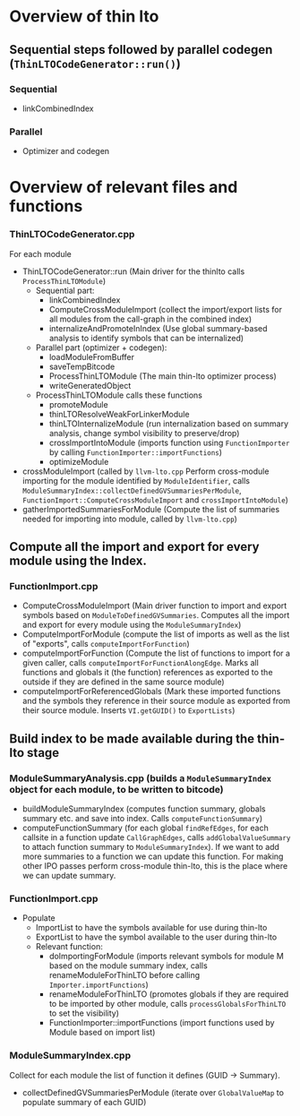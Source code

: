 # Overview of thin lto

## Sequential steps followed by parallel codegen (`ThinLTOCodeGenerator::run()`)

### Sequential
  - linkCombinedIndex

### Parallel
  - Optimizer and codegen


# Overview of relevant files and functions

### ThinLTOCodeGenerator.cpp
For each module
  - ThinLTOCodeGenerator::run (Main driver for the thinlto calls `ProcessThinLTOModule`)
    - Sequential part:
      - linkCombinedIndex
      - ComputeCrossModuleImport (collect the import/export lists for all modules from the call-graph in the combined index)
      - internalizeAndPromoteInIndex (Use global summary-based analysis to identify symbols that can be internalized)
    - Parallel part (optimizer + codegen):
      - loadModuleFromBuffer
      - saveTempBitcode
      - ProcessThinLTOModule (The main thin-lto optimizer process)
      - writeGeneratedObject
    - ProcessThinLTOModule calls these functions
      - promoteModule
      - thinLTOResolveWeakForLinkerModule
      - thinLTOInternalizeModule (run internalization based on summary analysis, change symbol visibility to preserve/drop)
      - crossImportIntoModule (imports function using `FunctionImporter` by calling `FunctionImporter::importFunctions`)
      - optimizeModule
  - crossModuleImport (called by `llvm-lto.cpp` Perform cross-module importing for the module identified by `ModuleIdentifier`, calls `ModuleSummaryIndex::collectDefinedGVSummariesPerModule`, `FunctionImport::ComputeCrossModuleImport` and `crossImportIntoModule`)
  - gatherImportedSummariesForModule (Compute the list of summaries needed for importing into module, called by `llvm-lto.cpp`)

## Compute all the import and export for every module using the Index.
### FunctionImport.cpp
  - ComputeCrossModuleImport (Main driver function to import and export symbols based on `ModuleToDefinedGVSummaries`. Computes all the import and export for every module using the `ModuleSummaryIndex`)
  - ComputeImportForModule (compute the list of imports as well as the list of "exports", calls `computeImportForFunction`)
  - computeImportForFunction (Compute the list of functions to import for a given caller, calls `computeImportForFunctionAlongEdge`. Marks all functions and globals it (the function) references as exported
to the outside if they are defined in the same source module)
  - computeImportForReferencedGlobals (Mark these imported functions and the symbols they reference in their source module as
exported from their source module. Inserts `VI.getGUID()` to `ExportLists`)

## Build index to be made available during the thin-lto stage
### ModuleSummaryAnalysis.cpp (builds a `ModuleSummaryIndex` object for each module, to be written to bitcode)
  - buildModuleSummaryIndex (computes function summary, globals summary etc. and save into index. Calls `computeFunctionSummary`)
  - computeFunctionSummary (for each global `findRefEdges`, for each callsite in a function update `CallGraphEdges`, calls `addGlobalValueSummary` to attach function summary to `ModuleSummaryIndex`). If we want to add more summaries to a function we can update this function. For making other IPO passes perform cross-module thin-lto, this is the place where we can update summary.

### FunctionImport.cpp
  - Populate
    - ImportList to have the symbols available for use during thin-lto
    - ExportList to have the symbol available to the user during thin-lto
    - Relevant function:
      - doImportingForModule (imports relevant symbols for module M based on the module summary index, calls  renameModuleForThinLTO before calling `Importer.importFunctions`)
      - renameModuleForThinLTO (promotes globals if they are required to be imported by other module, calls `processGlobalsForThinLTO` to set the visibility)
      - FunctionImporter::importFunctions (import functions used by Module based on import list)


### ModuleSummaryIndex.cpp
Collect for each module the list of function it defines (GUID -> Summary).
  - collectDefinedGVSummariesPerModule (iterate over `GlobalValueMap` to populate summary of each GUID)
